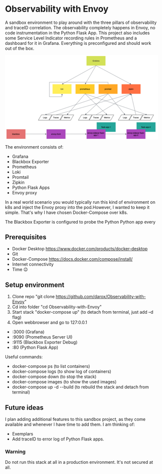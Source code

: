 # Observability with Envoy

A sandbox environment to play around with the three pillars of observability and traceID correlation. The observability completely happens in Envoy, no code instrumentation in the Python Flask App. This project also includes some Service Level Indicator recording rules in Prometheus and a dashboard for it in Grafana. Everything is preconfigured and should work out of the box. 

![Alt text](images/Overview.png?raw=true "Architecture")

The environment consists of:
- Grafana
- Blackbox Exporter
- Prometheus
- Loki
- Promtail
- Zipkin
- Python Flask Apps
- Envoy proxy

In a real world scenario you would typically run this kind of environment on k8s and inject the Envoy proxy into the pod.However, I wanted to keep it simple. That's why I have chosen Docker-Compose over k8s. 

The Blackbox Exporter is configured to probe the Python Python app every 


## Prerequisites
- Docker Desktop https://www.docker.com/products/docker-desktop
- Git
- Docker-Compose https://docs.docker.com/compose/install/
- Internet connectivity
- Time 😉

## Setup environment
1. Clone repo "git clone https://github.com/darox/Observability-with-Envoy"
2. Cd into folder "cd Observability-with-Envoy"
3. Start stack "docker-compose up" (to detach from terminal, just add –d flag)
4. Open webbrowser and go to 127:0.0.1 
 - :3000 (Grafana)
 - :9090 (Prometheus Server UI)
 - :9115 (Blackbox Exporter Debug)
 - :80 (Python Flask App)

Useful commands:
- docker-compose ps (to list containers)
- docker-compose logs (to show log of containers)
- docker-compose down (to stop the stack)
- docker-compose images (to show the used images)
- docker-compose up -d --build (to rebuild the stack and detach from terminal)


## Future ideas

I plan adding additional features to this sandbox project, as they come available and whenever I have time to add them. I am thinking of:

- Exemplars 
- Add traceID to error log of Python Flask apps. 


### Warning

Do not run this stack at all in a production environment. It's not secured at all. 



